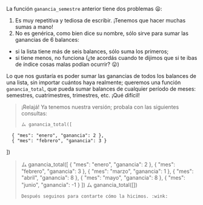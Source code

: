 La función `ganancia_semestre` anterior tiene dos problemas :frowning::

1. Es muy repetitiva y tediosa de escribir. ¡Tenemos que hacer muchas sumas a mano!
2. No es genérica, como bien dice su nombre, sólo sirve para sumar las ganancias de 6 balances:

  * si la lista tiene más de seis balances, sólo suma los primeros;
  * si tiene menos, no funciona (¿te acordás cuando te dijimos que si te ibas de índice cosas malas podían ocurrir? :stuck_out_tongue:)

Lo que nos gustaría es poder sumar las ganancias de todos los balances de una lista, sin importar cuántos haya realmente; queremos una función `ganancia_total`, que pueda sumar balances de cualquier período de meses: semestres, cuatrimestres, trimestres, etc. ¡Qué difícil!

> ¡Relajá! Ya tenemos nuestra versión; probala con las siguientes consultas:
> 
>```python
>ム ganancia_total([
      { "mes": "enero", "ganancia": 2 }, 
      { "mes": "febrero", "ganancia": 3 }
  ])
>ム ganancia_total([
      { "mes": "enero", "ganancia": 2 }, 
      { "mes": "febrero", "ganancia": 3 }, 
      { "mes": "marzo", "ganancia": 1 }, 
      { "mes": "abril", "ganancia": 8 }, 
      { "mes": "mayo", "ganancia": 8 }, 
      { "mes": "junio", "ganancia": -1 }
  ])
>ム ganancia_total([])
>```
> Después seguinos para contarte cómo la hicimos. :wink:
